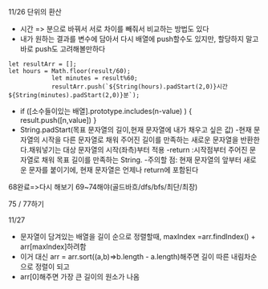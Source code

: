 11/26
단위의 환산
- 시간 => 분으로 바꿔서 서로 차이를 빼줘서 비교하는 방법도 있다
- 내가 원하는 결과를 변수에 담아서 다시 배열에 push할수도 있지만, 할당하지 말고 바로 push도 고려해볼만하다
```
let resultArr = [];
let hours = Math.floor(result/60);
            let minutes = result%60;
            resultArr.push(`${String(hours).padStart(2,0)}시간 ${String(minutes).padStart(2,0)}분`);
```
- if ([소수들이있는 배열].prototype.includes(n-value) ) {
    result.push([n,value])
}
- String.padStart(목표 문자열의 길이,현재 문자열에 내가 채우고 싶은 값)
-현재 문자열의 시작을 다른 문자열로 채워 주어진 길이를 만족하는 새로운 문자열을 반환한다.채워넣기는 대상 문자열의 시작(좌측)부터 적용
-return  :시작점부터 주어진 문자열로 채워 목표 길이를 만족하는 String.
-주의할 점: 현재 문자열의 앞부터 새로운 문자를 붙이기에, 현재 문자열은 언제나 return에 포함된다

68완료=>다시 해보기
69~74해야(골드바흐/dfs/bfs/최단/최장)

75 / 77하기

11/27
- 문자열이 담겨있는 배열을 길이 순으로 정렬할때, maxIndex =arr.findIndex() + arr[maxIndex]하려함
- 이거 대신 arr = arr.sort((a,b)=>b.length - a.length)해주면 길이 따른 내림차순으로 정렬이 되고
- arr[0]해주면 가장 큰 길이의 원소가 나옴